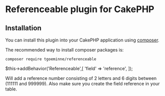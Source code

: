 # Referenceable plugin for CakePHP

## Installation

You can install this plugin into your CakePHP application using [composer](https://getcomposer.org).

The recommended way to install composer packages is:

```
composer require tgoeminne/referenceable
```

$this->addBehavior('Referenceable',[
    'field' => 'reference',
]);

Will add a reference number consisting of 2 letters and 6 digits between (111111 and 999999). Also make sure you create the field reference in your table.
